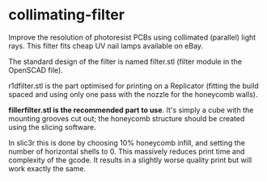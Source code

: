 # collimating-filter

Improve the resolution of photoresist PCBs using collimated (parallel) light rays. This filter fits cheap UV nail lamps available on eBay.

The standard design of the filter is named filter.stl (filter module in the OpenSCAD file).

r1dfilter.stl is the part optimised for printing on a Replicator (fitting the build spaced and using only one pass with the nozzle for the honeycomb walls).

**fillerfilter.stl is the recommended part to use**. It's simply a cube with the mounting grooves cut out; the honeycomb structure should be created using the slicing software.

In slic3r this is done by choosing 10% honeycomb infill, and setting the number of horizontal shells to 0. This massively reduces print time and complexity of the gcode. It results in a slightly worse quality print but will work exactly the same.
